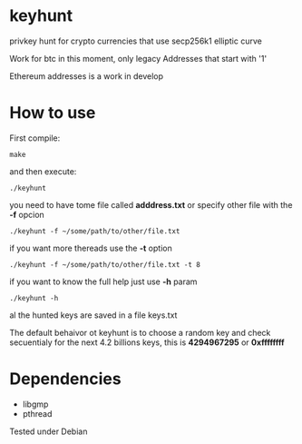 # keyhunt
privkey hunt for crypto currencies that use secp256k1  elliptic curve

Work for btc in this moment, only legacy Addresses that start with '1'

Ethereum addresses is a work in develop

# How to use
First compile:

``make``

and then execute:

``./keyhunt``

you need to have tome file called **adddress.txt** or specify other file with the **-f** opcion

``./keyhunt -f ~/some/path/to/other/file.txt``

if you want more thereads use the **-t** option

``./keyhunt -f ~/some/path/to/other/file.txt -t 8``

if you want to know the full help just use **-h** param

``./keyhunt -h``

al the hunted keys are saved in a file keys.txt

The default behaivor ot keyhunt is to choose a random key and check secuentialy for the next 4.2 billions keys, this is **4294967295** or **0xffffffff**

# Dependencies
- libgmp
- pthread

Tested under Debian
